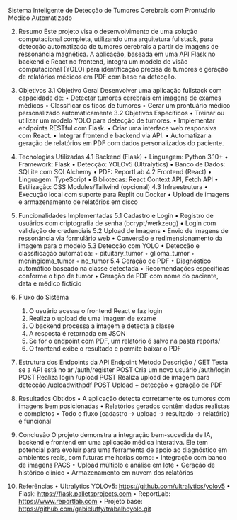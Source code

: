 Sistema Inteligente de Detecção de Tumores Cerebrais com Prontuário Médico Automatizado

2. Resumo
Este projeto visa o desenvolvimento de uma solução computacional completa, utilizando uma arquitetura fullstack, para detecção automatizada de tumores cerebrais a partir de imagens de ressonância magnética. A aplicação, baseada em uma API Flask no backend e React no frontend, integra um modelo de visão computacional (YOLO) para identificação precisa de tumores e geração de relatórios médicos em PDF com base na detecção.

3. Objetivos
3.1 Objetivo Geral
Desenvolver uma aplicação fullstack com capacidade de:
    • Detectar tumores cerebrais em imagens de exames médicos
    • Classificar os tipos de tumores
    • Gerar um prontuário médico personalizado automaticamente
3.2 Objetivos Específicos
    • Treinar ou utilizar um modelo YOLO para detecção de tumores.
    • Implementar endpoints RESTful com Flask.
    • Criar uma interface web responsiva com React.
    • Integrar frontend e backend via API.
    • Automatizar a geração de relatórios em PDF com dados personalizados do paciente.

4. Tecnologias Utilizadas
4.1 Backend (Flask)
    • Linguagem: Python 3.10+
    • Framework: Flask
    • Detecção: YOLOv5 (Ultralytics)
    • Banco de Dados: SQLite com SQLAlchemy
    • PDF: ReportLab
4.2 Frontend (React)
    • Linguagem: TypeScript
    • Bibliotecas: React Context API, Fetch API
    • Estilização: CSS Modules/Tailwind (opcional)
4.3 Infraestrutura
    • Execução local com suporte para Replit ou Docker
    • Upload de imagens e armazenamento de relatórios em disco

5. Funcionalidades Implementadas
5.1 Cadastro e Login
    • Registro de usuários com criptografia de senha (bcrypt/werkzeug)
    • Login com validação de credenciais
5.2 Upload de Imagens
    • Envio de imagens de ressonância via formulário web
    • Conversão e redimensionamento da imagem para o modelo
5.3 Detecção com YOLO
    • Detecção e classificação automática:
        ◦ pituitary_tumor
        ◦ glioma_tumor
        ◦ meningioma_tumor
        ◦ no_tumor
5.4 Geração de PDF
    • Diagnóstico automático baseado na classe detectada
    • Recomendações específicas conforme o tipo de tumor
    • Geração de PDF com nome do paciente, data e médico fictício

6. Fluxo do Sistema
    1. O usuário acessa o frontend React e faz login
    2. Realiza o upload de uma imagem de exame
    3. O backend processa a imagem e detecta a classe
    4. A resposta é retornada em JSON
    5. Se for o endpoint com PDF, um relatório é salvo na pasta reports/
    6. O frontend exibe o resultado e permite baixar o PDF

7. Estrutura dos Endpoints da API
Endpoint	Método	Descrição
/	GET	Testa se a API está no ar
/auth/register	POST	Cria um novo usuário
/auth/login	POST	Realiza login
/upload	POST	Realiza upload de imagem para detecção
/uploadwithpdf	POST	Upload + detecção + geração de PDF

8. Resultados Obtidos
    • A aplicação detecta corretamente os tumores com imagens bem posicionadas
    • Relatórios gerados contêm dados realistas e completos
    • Todo o fluxo (cadastro → upload → resultado → relatório) é funcional

9. Conclusão
O projeto demonstra a integração bem-sucedida de IA, backend e frontend em uma aplicação médica interativa. Ele tem potencial para evoluir para uma ferramenta de apoio ao diagnóstico em ambientes reais, com futuras melhorias como:
    • Integração com banco de imagens PACS
    • Upload múltiplo e análise em lote
    • Geração de histórico clínico
    • Armazenamento em nuvem dos relatórios



10. Referências
    • Ultralytics YOLOv5: https://github.com/ultralytics/yolov5
    • Flask: https://flask.palletsprojects.com
    • ReportLab: https://www.reportlab.com
    • Projeto base: https://github.com/gabieluffy/trabalhoyolo.git
